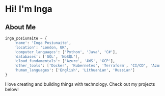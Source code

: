 # Hi! I'm Inga

## About Me

```python
inga_posiunaite = {
    'name': 'Inga Posiunaite',
    'location': 'London, UK',
    'computer_languages': ['Python', 'Java', 'C#'],
    'databases': ['SQL', 'NoSQL'],
    'cloud_fundamentals': ['Azure', 'AWS', 'GCP'],
    'other_tools': ['Docker', 'Kubernetes', 'Terraform', 'CI/CD', 'Azure DevOps', 'Linux', 'BASH & PowerShell', 'Agile'],
    'human_languages': ['English', 'Lithuanian', 'Russian']
}
```

I love creating and building things with technology. Check out my projects below! 


